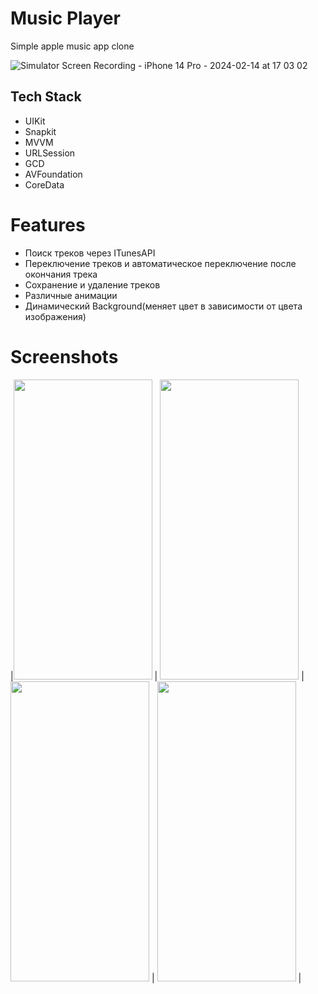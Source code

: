 # Music Player
Simple apple music app clone

![Simulator Screen Recording - iPhone 14 Pro - 2024-02-14 at 17 03 02](https://github.com/blaziee1337/AppleMusic/assets/154816989/2ad6dbbc-0200-428e-b2a9-0fcbb11abdd0)

## Tech Stack
- UIKit
- Snapkit
- MVVM
- URLSession 
- GCD
- AVFoundation 
- CoreData

# Features
- Поиск треков через ITunesAPI
- Переключение треков и автоматическое переключение после окончания трека
- Сохранение и удаление треков
- Различные анимации
- Динамический Background(меняет цвет в зависимости от цвета изображения)

# Screenshots
|<img src="https://i.ibb.co/xjRdgq7/Simulator-Screen-Shot-i-Phone-14-Pro-2024-02-14-at-17-11-37.png" width="222" height="480"> | <img src="https://i.ibb.co/F0vxDBT/Simulator-Screen-Shot-i-Phone-14-Pro-2024-02-14-at-17-11-44.png" width="222" height="480">
|<img src="https://i.ibb.co/M5grrj4/Simulator-Screen-Shot-i-Phone-14-Pro-2024-02-15-at-14-23-38.png" width="222" height="480"> | <img src="https://i.ibb.co/sgNMGLx/Simulator-Screen-Shot-i-Phone-14-Pro-2024-02-14-at-17-12-48.png" width="222" height="480"> |

